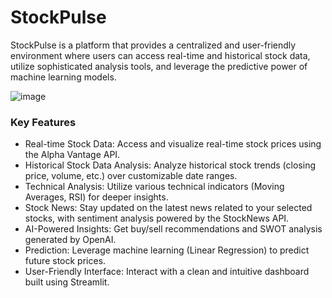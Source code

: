 # StockPulse
StockPulse is a platform that provides a centralized and user-friendly environment where users can access real-time and historical stock data, utilize sophisticated analysis tools, and leverage the predictive power of machine learning models.

![image](https://github.com/user-attachments/assets/e101eb35-c469-4def-a2d3-49cecc0bbbf8)

### Key Features
* Real-time Stock Data: Access and visualize real-time stock prices using the Alpha Vantage API.    
* Historical Stock Data Analysis: Analyze historical stock trends (closing price, volume, etc.) over customizable date ranges.    
* Technical Analysis: Utilize various technical indicators (Moving Averages, RSI) for deeper insights.    
* Stock News: Stay updated on the latest news related to your selected stocks, with sentiment analysis powered by the StockNews API.    
* AI-Powered Insights: Get buy/sell recommendations and SWOT analysis generated by OpenAI.    
* Prediction: Leverage machine learning (Linear Regression) to predict future stock prices.    
* User-Friendly Interface: Interact with a clean and intuitive dashboard built using Streamlit.    
